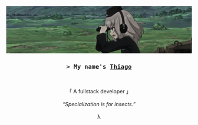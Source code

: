 <!-- Banner -->
<div align="center">

<img src="img/gup4.png" width="750"/>

</div>


<h3 align="center">
        <samp>&gt; My name's
                <b><a target="_blank" href="#">Thiago</a></b>
        </samp>
</h3>
<br>

<p align="center">
        <!-- Organisation  -->
<!--         <samp> -->
                「 A fullstack developer 」
                <br>
                <br>
        <i>“Specialization is for insects.”</i>
<br><br>
                λ
<!--         </samp> -->
        
<!--         <hr> -->
</p>
<!-- <p align="center">
        <a href="https://github.com/ThiaudioTT?tab=repositories"><img alt="C++" src="https://img.shields.io/badge/C%2B%2B-00599C?style=for-the-badge&logo=c%2B%2B&logoColor=white"></a>
        <a href="https://github.com/ThiaudioTT?tab=repositories"><img alt="JS" src="https://img.shields.io/badge/JavaScript-323330?style=for-the-badge&logo=javascript&logoColor=F7DF1E"></a>
        <a href="https://github.com/ThiaudioTT?tab=repositories"><img alt="TS" src="https://img.shields.io/badge/TypeScript-007ACC?style=for-the-badge&logo=typescript&logoColor=white"></a>
        <a href="https://github.com/ThiaudioTT?tab=repositories"><img alt="Python" src="https://img.shields.io/badge/Python-FFD43B?style=for-the-badge&logo=python&logoColor=blue"></a>
        <br>
        <br>
        <a href="https://leetcode.com/ThiaudioTT/" target="_blank"><img alt="leetcode" src="https://img.shields.io/badge/-LeetCode-000000?style=for-the-badge&logo=LeetCode&logoColor=yellow">
        </a>
        <br>
        <img src="https://www.codewars.com/users/ThiaudioTT/badges/micro">
</p> -->

<!-- <img src="img/reisen.jpg" style="border-radius: 9px; align=center; width=200px"> -->
